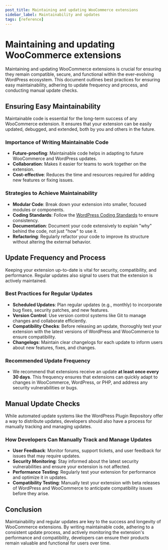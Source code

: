 ```yaml
---
post_title: Maintaining and updating WooCommerce extensions
sidebar_label: Maintainability and updates
tags: [reference]
---
```


# Maintaining and updating WooCommerce extensions

Maintaining and updating WooCommerce extensions is crucial for ensuring they remain compatible, secure, and functional within the ever-evolving WordPress ecosystem. This document outlines best practices for ensuring easy maintainability, adhering to update frequency and process, and conducting manual update checks.

## Ensuring Easy Maintainability

Maintainable code is essential for the long-term success of any WooCommerce extension. It ensures that your extension can be easily updated, debugged, and extended, both by you and others in the future.

### Importance of Writing Maintainable Code

- **Future-proofing**: Maintainable code helps in adapting to future WooCommerce and WordPress updates.
- **Collaboration**: Makes it easier for teams to work together on the extension.
- **Cost-effective**: Reduces the time and resources required for adding new features or fixing issues.

### Strategies to Achieve Maintainability

- **Modular Code**: Break down your extension into smaller, focused modules or components.
- **Coding Standards**: Follow the [WordPress Coding Standards](https://developer.wordpress.org/coding-standards/) to ensure consistency.
- **Documentation**: Document your code extensively to explain "why" behind the code, not just "how" to use it.
- **Refactoring**: Regularly refactor your code to improve its structure without altering the external behavior.

## Update Frequency and Process

Keeping your extension up-to-date is vital for security, compatibility, and performance. Regular updates also signal to users that the extension is actively maintained.

### Best Practices for Regular Updates

- **Scheduled Updates**: Plan regular updates (e.g., monthly) to incorporate bug fixes, security patches, and new features.
- **Version Control**: Use version control systems like Git to manage changes and collaborate efficiently.
- **Compatibility Checks**: Before releasing an update, thoroughly test your extension with the latest versions of WordPress and WooCommerce to ensure compatibility.
- **Changelogs**: Maintain clear changelogs for each update to inform users about new features, fixes, and changes.

### Recommended Update Frequency

- We recommend that extensions receive an update **at least once every 30 days**. This frequency ensures that extensions can quickly adapt to changes in WooCommerce, WordPress, or PHP, and address any security vulnerabilities or bugs.

## Manual Update Checks

While automated update systems like the WordPress Plugin Repository offer a way to distribute updates, developers should also have a process for manually tracking and managing updates.

### How Developers Can Manually Track and Manage Updates

- **User Feedback**: Monitor forums, support tickets, and user feedback for issues that may require updates.
- **Security Monitoring**: Stay informed about the latest security vulnerabilities and ensure your extension is not affected.
- **Performance Testing**: Regularly test your extension for performance and optimize it in updates.
- **Compatibility Testing**: Manually test your extension with beta releases of WordPress and WooCommerce to anticipate compatibility issues before they arise.

## Conclusion

Maintainability and regular updates are key to the success and longevity of WooCommerce extensions. By writing maintainable code, adhering to a consistent update process, and actively monitoring the extension's performance and compatibility, developers can ensure their products remain valuable and functional for users over time.
